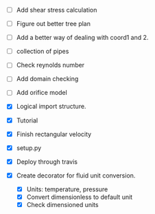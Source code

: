 - [ ] Add shear stress calculation
- [ ] Figure out better tree plan
- [ ] Add a better way of dealing with coord1 and 2.
- [ ] collection of pipes
- [ ] Check reynolds number
- [ ] Add domain checking
- [ ] Add orifice model

- [x] Logical import structure.
- [x] Tutorial
- [x] Finish rectangular velocity
- [x] setup.py
- [x] Deploy through travis
- [x] Create decorator for fluid unit conversion.
    - [x] Units: temperature, pressure
    - [x] Convert dimensionless to default unit
    - [x] Check dimensioned units
